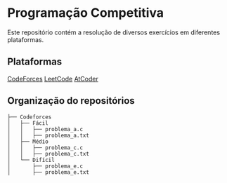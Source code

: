 # Programação Competitiva
Este repositório contém a resolução de diversos exercícios em diferentes plataformas.

## Plataformas

[CodeForces](codeforces/)
[LeetCode](leetcode/)
[AtCoder](atcoder/)

## Organização do repositórios

```
├── Codeforces
│   ├── Fácil
│   │   ├── problema_a.c
│   │   ├── problema_a.txt
│   ├── Médio
│   │   ├── problema_c.c
│   │   ├── problema_c.txt
│   └── Difícil
│       ├── problema_e.c
│       ├── problema_e.txt
```